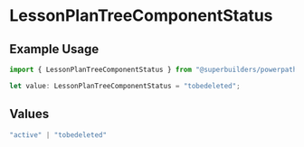 # LessonPlanTreeComponentStatus

## Example Usage

```typescript
import { LessonPlanTreeComponentStatus } from "@superbuilders/powerpath/models/components";

let value: LessonPlanTreeComponentStatus = "tobedeleted";
```

## Values

```typescript
"active" | "tobedeleted"
```